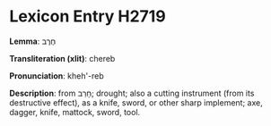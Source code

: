 # Lexicon Entry H2719

**Lemma**: חֶרֶב

**Transliteration (xlit)**: chereb

**Pronunciation**: kheh'-reb

**Description**:
from חָרַב; drought; also a cutting instrument (from its destructive effect), as a knife, sword, or other sharp implement; axe, dagger, knife, mattock, sword, tool.

